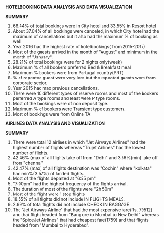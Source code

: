 **HOTELBOOKING DATA ANALYSIS AND DATA VISUALIZATION**

**SUMMARY**
1. 66.44% of total bookings were in City hotel and 33.55% in Resort hotel
2. About 37.04% of all bookings were canceled, in which City hotel had the maximum  of cancellations but it also had the maximum % of booking as well
3. Year 2016 had the highest rate of hotelbookings( from 2015-2017)
4. Most of the guests arrived in the month of "August" and minimum in the month of "January".
5. 28.21% of total bookings were for 2 nights only(week)
6. Maximum % of all bookers preferred Bed & Breakfast meal
7. Maximum % bookers were from Portugal country(PRT)
8. % of repeated guest were very less but the repeated guests were from corporate sector.
9. Year 2015 had max previous cancellations.
10. There were 10 different types of reserve rooms and most of the bookers perferred A type rooms and least were P type rooms.
11. Most of the bookings were of non deposit type.
12. Maximum % of bookers were Transient type customers.
13. Most of bookings were from Online TA

**AIRLINES DATA ANALYSIS AND VISUALIZATION**

**SUMMARY**
1. There were total 12 airlines in which "Jet Airways Airlines" had the highest number of flights whereas "Trujet Airlines" had the lowest number of flights.
2. 42.46% (max)of all flights take off from "Delhi" and 3.56%(min) take off from "chennai"
3. 42.47% (max) of all flights destination was "Cochin" where "kolkata" had min%(3.57%) of landed flights.
4. Most of the flights departed at "6:55 pm" 
5. "7:00pm" had the highest frequency of the flights arrival.
6. The duration of most of the flights were "2h 50m"
7. Most of the flight were 1 stop flights 
8. 18.55% of all flights did not include IN FLIGHTS MEALS.
9. 2.99% of total flights did not include CHECK IN BAGGAGE
10. The "Jet Airways Airline" that had the most expensive fare(Rs. 79512) and that flight headed from "Banglore to Mumbai to New Delhi" whereas the "SpiceJet Airlines" that had cheapest fare(1759) and that flights headed from "Mumbai to Hyderabad".

